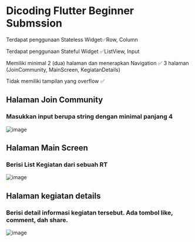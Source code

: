 # Dicoding Flutter Beginner Submssion

Terdapat penggunaan Stateless Widget✅Row, Column

Terdapat penggunaan Stateful Widget ✅ListView, Input

Memiliki minimal 2 (dua) halaman dan menerapkan Navigation ✅ 3 halaman (JoinCommunity, MainScreen, KegiatanDetails)

Tidak memiliki tampilan yang overflow ✅

## Halaman Join Community 
### Masukkan input berupa string dengan minimal panjang 4
![image](https://user-images.githubusercontent.com/40936981/175264238-ebeb372c-6e19-4a3c-8eac-0bbf178c1e48.png)
## Halaman Main Screen
### Berisi List Kegiatan dari sebuah RT
![image](https://user-images.githubusercontent.com/40936981/175264292-ce09e700-94cd-4490-ab19-fbddf7b55a07.png)
## Halaman kegiatan details
### Berisi detail informasi kegiatan tersebut. Ada tombol like, comment, dah share.
![image](https://user-images.githubusercontent.com/40936981/175264328-f7219036-b11c-4ba4-bfe1-ba24016775a2.png)
